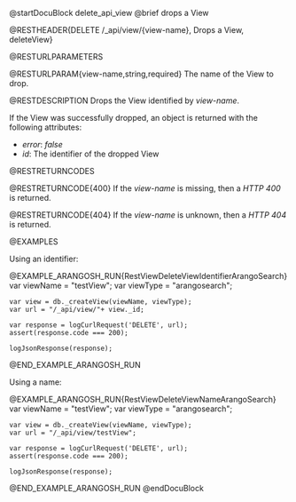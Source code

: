 @startDocuBlock delete_api_view
@brief drops a View

@RESTHEADER{DELETE /_api/view/{view-name}, Drops a View, deleteView}

@RESTURLPARAMETERS

@RESTURLPARAM{view-name,string,required}
The name of the View to drop.

@RESTDESCRIPTION
Drops the View identified by *view-name*.

If the View was successfully dropped, an object is returned with
the following attributes:
- *error*: *false*
- *id*: The identifier of the dropped View

@RESTRETURNCODES

@RESTRETURNCODE{400}
If the *view-name* is missing, then a *HTTP 400* is returned.

@RESTRETURNCODE{404}
If the *view-name* is unknown, then a *HTTP 404* is returned.

@EXAMPLES

Using an identifier:

@EXAMPLE_ARANGOSH_RUN{RestViewDeleteViewIdentifierArangoSearch}
    var viewName = "testView";
    var viewType = "arangosearch";

    var view = db._createView(viewName, viewType);
    var url = "/_api/view/"+ view._id;

    var response = logCurlRequest('DELETE', url);
    assert(response.code === 200);

    logJsonResponse(response);
@END_EXAMPLE_ARANGOSH_RUN

Using a name:

@EXAMPLE_ARANGOSH_RUN{RestViewDeleteViewNameArangoSearch}
    var viewName = "testView";
    var viewType = "arangosearch";

    var view = db._createView(viewName, viewType);
    var url = "/_api/view/testView";

    var response = logCurlRequest('DELETE', url);
    assert(response.code === 200);

    logJsonResponse(response);
@END_EXAMPLE_ARANGOSH_RUN
@endDocuBlock
